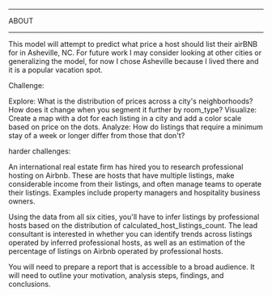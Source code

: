 *****
ABOUT
*****

This model will attempt to predict what price a host should list their airBNB for in Asheville, NC. For future work I may consider looking at other cities or generalizing the model, for now I chose Asheville
because I lived there and it is a popular vacation spot.

Challenge:


Explore: What is the distribution of prices across a city's neighborhoods? How does it change when you segment it further by room_type?
Visualize: Create a map with a dot for each listing in a city and add a color scale based on price on the dots.
Analyze: How do listings that require a minimum stay of a week or longer differ from those that don't?

harder challenges:

An international real estate firm has hired you to research professional hosting on Airbnb. These are hosts that have multiple listings, make considerable income from their listings, and often manage teams to operate their listings. Examples include property managers and hospitality business owners.

Using the data from all six cities, you'll have to infer listings by professional hosts based on the distribution of calculated_host_listings_count. The lead consultant is interested in whether you can identify trends across listings operated by inferred professional hosts, as well as an estimation of the percentage of listings on Airbnb operated by professional hosts.

You will need to prepare a report that is accessible to a broad audience. It will need to outline your motivation, analysis steps, findings, and conclusions.